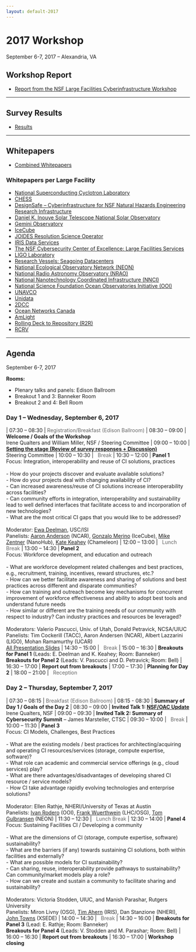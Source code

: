 ```yaml
---
layout: default-2017
---
```


# 2017 Workshop

September 6-7, 2017 – Alexandria, VA

## Workshop Report

- [Report from the NSF Large Facilities Cyberinfrastructure Workshop](/assets/reports/facilitiesci-workshop-report-11-17.pdf)

______________

## Survey Results 

- [Results](/assets/2017/REVISED__Survey_Response_09-28-2017.pdf)

______________

## Whitepapers

- [Combined Whitepapers](/assets/2017/facilities-ci-whitepapers-combined.pdf)

### Whitepapers per Large Facility
- [National Superconducting Cyclotron Laboratory](/assets/2017/whitepapers/2017NSFLFCIWS_whitepaper.pdf)
- [CHESS](/assets/2017/whitepapers/chess-ci.pdf)
- [DesignSafe – Cyberinfrastructure for NSF Natural Hazards Engineering Research Infrastructure](/assets/2017/whitepapers/DesignSafe_NSF_LF_CI_Workshop_White_Paper1.docx)
- [Daniel K. Inouye Solar Telescope National Solar Observatory](/assets/2017/whitepapers/DKIST_-_NSF_Cyberinfrastructure_Facilities_Whitepaper.docx)
- [Gemini Observatory](/assets/2017/whitepapers/GeminiWhitepaper.pdf)
- [IceCube](/assets/2017/whitepapers/IceCubeComputingInfrastructureOverview-NSFCIwhitepaper.pdf)
- [JOIDES Resolution Science Operator](/assets/2017/whitepapers/IODP_JRSO_CI_OverviewJun_2017.pdf)
- [IRIS Data Services](/assets/2017/whitepapers/IRIS_WHitepaper.docx)
- [The NSF Cybersecurity Center of Excellence: Large Facilities Services](/assets/2017/whitepapers/LFCIWorkshopWhitepaper-3.pdf)
- [LIGO Laboratory](/assets/2017/whitepapers/LIGO-T1700267-v1.pdf)
- [Research Vessels: Seagoing Datacenters](/assets/2017/whitepapers/MeyerResearchVesselsSeagoingDatacenters--NSFLargeFacilitiesworkshopwhitepaper2017-06.pdf)
- [National Ecological Observatory Network (NEON)](/assets/2017/whitepapers/NEON_CI_Overview.docx)
- [National Radio Astronomy Observatory (NRAO)](/assets/2017/whitepapers/NRAO_NSF_Large_Facilities_CyberInfrastructure_Workshop.pdf)
- [National Nanotechnology Coordinated Infrastructure (NNCI)](/assets/2017/whitepapers/NSF_Cyber_Infrastructure_NNCI.docx)
- [National Science Foundation Ocean Observatories Initiative (OOI)](/assets/2017/whitepapers/OOI_CI_white_paper_2017.pdf)
- [UNAVCO](/assets/2017/whitepapers/UNAVCO_white_paper.pdf)
- [Unidata](/assets/2017/whitepapers/Unidata_CI_Facilities_Workshop.docx)
- [2DCC](/assets/2017/whitepapers/2DCC_CI_white_paper_2017.pdf)
- [Ocean Networks Canada](/assets/2017/whitepapers/ONC_CI_2017.pdf)
- [AmLight](/assets/2017/whitepapers/AmLight_CI_white_paper_2017.pdf)
- [Rolling Deck to Repository (R2R)](/assets/2017/whitepapers/R2R_CI_white_paper_2017.pdf)
- [RCRV](/assets/2017/whitepapers/RCRV_CI_white_paper_2017.pdf)

______________

## Agenda

September 6-7, 2017

**Rooms:**
- Plenary talks and panels:   Edison Ballroom
- Breakout 1 and 3: Banneker Room
- Breakout 2 and 4: Bell Room

### Day 1 – Wednesday, September 6, 2017

| 07:30 – 08:30	| <span style="color: #666">Registration/Breakfast (Edison Ballroom)</span>
| 08:30 – 09:00	| **Welcome / Goals of the Workshop**<br />Irene Qualters and William Miller, NSF / Steering Committee
| 09:00 – 10:00	| **[Setting the stage (Review of survey responses + Discussion)](/assets/2017/presentations/facilities-ci-opening-09-06-17.pptx)**<br />Steering Committee
| 10:00 – 10:30	| <span style="color: #666"><i class="fas fa-coffee"></i>&nbsp;&nbsp;Break</span>
| 10:30 – 12:00	| **Panel 1**<br />Focus: Integration, interoperability and reuse of CI solutions, practices<br /><br />- How do your projects discover and evaluate available solutions?<br />- How do your projects deal with changing availability of CI?<br />- Can increased awareness/reuse of CI solutions increase interoperability across facilities?<br />- Can community efforts in integration, interoperability and sustainability lead to well defined interfaces that facilitate access to and incorporation of new technologies?<br />- What are the most critical CI gaps that you would like to be addressed?<br /><br />Moderator: [Ewa Deelman](/assets/2017/presentations/panel_1.pdf), USC/ISI<br />Panelists: [Aaron Anderson](/assets/2017/presentations/andersen.pdf) (NCAR), [Gonzalo Merino](/assets/2017/presentations/merino.pdf) (IceCube), [Mike Zentner](/assets/2017/presentations/zentner.pdf) (NanoHub), [Kate Keahey](/assets/2017/presentations/keahey.pdf) (Chameleon)
| 12:00 – 13:00	| <span style="color: #666"><i class="fas fa-utensils"></i>&nbsp;&nbsp;Lunch Break</span>
| 13:00 – 14:30	| **Panel 2**<br />Focus: Workforce development, and education and outreach<br /><br />- What are workforce development related challenges and best practices, e.g., recruitment, training, incentives, reward structures, etc.?<br />- How can we better facilitate awareness and sharing of solutions and best practices across different and disparate communities?<br />- How can training and outreach become key mechanisms for concurrent improvement of workforce effectiveness and  ability to adopt best tools and understand future needs<br />- How similar or different are the training needs of our community with respect to industry? Can industry practices and resources be leveraged?<br /><br />Moderators: Valerio Pascucci, Univ. of Utah, Donald Petravick, NCSA/UIUC<br />Panelists: Tim Cockerill  (TACC),  Aaron Andersen (NCAR), Albert Lazzarini (LIGO), Mohan Ramamurthy (UCAR)<br />[All Presentation Slides](/assets/2017/presentations/Panel_slides_valerio.pptx)
| 14:30 – 15:00	| <span style="color: #666"><i class="fas fa-coffee"></i>&nbsp;&nbsp;Break</span>
| 15:00 – 16:30	| **Breakouts for Panel 1** (Leads: E. Deelman and K. Keahey; Room: Banneker)<br />**Breakouts for Panel 2** (Leads: V. Pascucci and D. Petravick; Room: Bell)
| 16:30 – 17:00	| **Report out from breakouts**
| 17:00 – 17:30	| **Planning for Day 2**
| 18:00 – 21:00	| <span style="color: #666"><i class="fas fa-wine-glass-alt"></i>&nbsp;&nbsp;Reception</span>

### Day 2 – Thursday, September 7, 2017

| 07:30 – 08:15	| <span style="color: #666">Breakfast (Edison Ballroom)</span>
| 08:15 - 08:30 | **Summary of Day 1 / Goals of the Day 2**
| 08:30 – 09:00	| **Invited Talk 1: [NSF/OAC Update](/assets/2017/presentations/Large_Facilities_and_Cyberinfrastructure_Workshop.pptx)**<br />Irene Qualters, NSF
| 09:00 – 09:30	| **Invited Talk 2: Summary of Cybersecurity Summit** – James Marsteller, CTSC
| 09:30 – 10:00	| <span style="color: #666"><i class="fas fa-coffee"></i>&nbsp;&nbsp;Break</span>
| 10:00 – 11:30	| **Panel 3**<br />Focus: CI Models, Challenges, Best Practices<br /><br />- What are the existing models / best practices for architecting/acquiring and operating CI resources/services (storage, compute expertise, software)?<br />- What role can academic and commercial service offerings (e.g., cloud services) play?<br />- What are there advantages/disadvantages of developing shared CI resource / service models?<br />- How CI take advantage rapidly evolving technologies and enterprise solutions?<br /><br />Moderator: Ellen Rathje, NHERI/University of Texas at Austin<br />Panelists: [Ivan Rodero](/assets/2017/presentations/Rodero_OOI_large_facilities_ci_ooi-irodero.pptx) (OOI), [Frank Wuerthwein](/assets/2017/presentations/Wuerthwein_nsfFacilitiesSept6th.pptx) (LHC/OSG), [Tom Gulbransen](/assets/2017/presentations/NEONciNSF7sep17.pptx) (NEON)
| 11:30 – 12:30	| <span style="color: #666"><i class="fas fa-utensils"></i>&nbsp;&nbsp;Lunch Break</span>
| 12:30 – 14:00	| **Panel 4**<br />Focus: Sustaining Facilities CI / Developing a community<br /><br />- What are the dimensions of CI (storage, compute expertise, software) sustainability?<br />- What are the barriers (if any) towards sustaining CI solutions, both within facilities and externally?<br />- What are possible models for CI sustainability?<br />- Can sharing, reuse, interoperability provide pathways to sustainability? Can community/market models play a role?<br />- How can we create and sustain a community to facilitate sharing and sustainability?<br /><br />Moderators: Victoria Stodden, UIUC, and Manish Parashar, Rutgers University<br />Panelists: Miron Livny (OSG), [Tim Ahern](/assets/2017/presentations/Tim-Ahern-LargeFacilitiesCIWorkshop-Ahern.pptx) (IRIS), Dan Stanzione (NHERI), [John Towns](/assets/2017/presentations/FacilitiesCI_Panel4_Towns.pptx) (XSEDE)
| 14:00 – 14:30	| <span style="color: #666"><i class="fas fa-coffee"></i>&nbsp;&nbsp;Break</span>
| 14:30 – 16:00	| **Breakouts for Panel 3** (Lead: E. Rathje; Room: Banneker)<br />**Breakouts for Panel 4** (Leads: V. Stodden and M. Parashar; Room: Bell)
| 16:00 – 16:30	| **Report out from breakouts**
| 16:30 – 17:00	| **Workshop closing**
